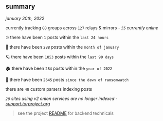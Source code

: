 
## summary
_january 30th, 2022_

currently tracking `88` groups across `127` relays & mirrors - _`55` currently online_

⏲ there have been `1` posts within the `last 24 hours`

🦈 there have been `288` posts within the `month of january`

🪐 there have been `1053` posts within the `last 90 days`

🏚 there have been `284` posts within the `year of 2022`

🦕 there have been `2645` posts `since the dawn of ransomwatch`

there are `48` custom parsers indexing posts

_`20` sites using v2 onion services are no longer indexed - [support.torproject.org](https://support.torproject.org/onionservices/v2-deprecation/)_

> see the project [README](https://github.com/thetanz/ransomwatch#ransomwatch--) for backend technicals
